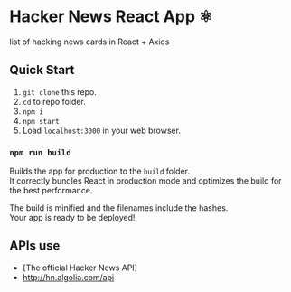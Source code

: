 # Hacker News React App ⚛

list of hacking news cards in React + Axios

Quick Start
----------

1. `git clone` this repo.
2. `cd` to repo folder.
4. `npm i`
5. `npm start`
6. Load `localhost:3000` in your web browser.


### `npm run build`

Builds the app for production to the `build` folder.\
It correctly bundles React in production mode and optimizes the build for the best performance.

The build is minified and the filenames include the hashes.\
Your app is ready to be deployed!

APIs use
----------

- [The official Hacker News API]
- <http://hn.algolia.com/api>
